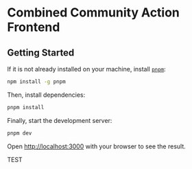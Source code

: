 # Combined Community Action Frontend

## Getting Started

If it is not already installed on your machine, install [`pnpm`](https://pnpm.io/):

```bash
npm install -g pnpm
```

Then, install dependencies:
```bash
pnpm install
```

Finally, start the development server:
```bash
pnpm dev
```

Open [http://localhost:3000](http://localhost:3000) with your browser to see the result.

TEST
